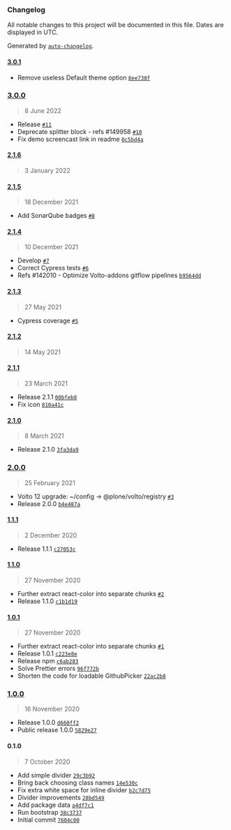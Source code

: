 ### Changelog

All notable changes to this project will be documented in this file. Dates are displayed in UTC.

Generated by [`auto-changelog`](https://github.com/CookPete/auto-changelog).

#### [3.0.1](https://github.com/eea/volto-block-divider/compare/3.0.0...3.0.1)

- Remove useless Default theme option [`8ee738f`](https://github.com/eea/volto-block-divider/commit/8ee738fe3b1adac5bafecb94d2e3d3f073ea4cef)

### [3.0.0](https://github.com/eea/volto-block-divider/compare/2.1.6...3.0.0)

> 8 June 2022

- Release [`#11`](https://github.com/eea/volto-block-divider/pull/11)
- Deprecate splitter block - refs #149958 [`#10`](https://github.com/eea/volto-block-divider/pull/10)
- Fix demo screencast link in readme [`0c5bd4a`](https://github.com/eea/volto-block-divider/commit/0c5bd4a33db9e92ba0a7ead73af57c389566be0b)

#### [2.1.6](https://github.com/eea/volto-block-divider/compare/2.1.5...2.1.6)

> 3 January 2022


#### [2.1.5](https://github.com/eea/volto-block-divider/compare/2.1.4...2.1.5)

> 18 December 2021

- Add SonarQube badges [`#8`](https://github.com/eea/volto-block-divider/pull/8)

#### [2.1.4](https://github.com/eea/volto-block-divider/compare/2.1.3...2.1.4)

> 10 December 2021

- Develop [`#7`](https://github.com/eea/volto-block-divider/pull/7)
- Correct Cypress tests [`#6`](https://github.com/eea/volto-block-divider/pull/6)
- Refs #142010 - Optimize Volto-addons gitflow pipelines [`b9564dd`](https://github.com/eea/volto-block-divider/commit/b9564dde604e4fa79f56fb80de874e656844ec42)

#### [2.1.3](https://github.com/eea/volto-block-divider/compare/2.1.2...2.1.3)

> 27 May 2021

- Cypress coverage [`#5`](https://github.com/eea/volto-block-divider/pull/5)

#### [2.1.2](https://github.com/eea/volto-block-divider/compare/2.1.1...2.1.2)

> 14 May 2021


#### [2.1.1](https://github.com/eea/volto-block-divider/compare/2.1.0...2.1.1)

> 23 March 2021

- Release 2.1.1 [`00bfeb8`](https://github.com/eea/volto-block-divider/commit/00bfeb8bae2c03e60cb359c8ae8bbdd5accf731b)
- Fix icon [`810a41c`](https://github.com/eea/volto-block-divider/commit/810a41c57b0e3cfa819105c6c212642d7a57f92d)

#### [2.1.0](https://github.com/eea/volto-block-divider/compare/2.0.0...2.1.0)

> 8 March 2021

- Release 2.1.0 [`3fa3da9`](https://github.com/eea/volto-block-divider/commit/3fa3da941fa3352d418413ae25152b3e3b13e9c4)

### [2.0.0](https://github.com/eea/volto-block-divider/compare/1.1.1...2.0.0)

> 25 February 2021

- Volto 12 upgrade: ~/config -&gt; @plone/volto/registry [`#3`](https://github.com/eea/volto-block-divider/pull/3)
- Release 2.0.0 [`b4e487a`](https://github.com/eea/volto-block-divider/commit/b4e487a073edf20cb353348aba02e2af4c4ebe9f)

#### [1.1.1](https://github.com/eea/volto-block-divider/compare/1.1.0...1.1.1)

> 2 December 2020

- Release 1.1.1 [`c27053c`](https://github.com/eea/volto-block-divider/commit/c27053ca2fcaa119a56530f4a44e9a171b324b82)

#### [1.1.0](https://github.com/eea/volto-block-divider/compare/1.0.1...1.1.0)

> 27 November 2020

- Further extract react-color into separate chunks [`#2`](https://github.com/eea/volto-block-divider/pull/2)
- Release 1.1.0 [`c1b1d19`](https://github.com/eea/volto-block-divider/commit/c1b1d197a13bbf9a9f95dbbe4e15e929af0d3cf6)

#### [1.0.1](https://github.com/eea/volto-block-divider/compare/1.0.0...1.0.1)

> 27 November 2020

- Further extract react-color into separate chunks [`#1`](https://github.com/eea/volto-block-divider/pull/1)
- Release 1.0.1 [`c223e8e`](https://github.com/eea/volto-block-divider/commit/c223e8e2c50961864f9bbf0038eb85f9e3c0b8cd)
- Release npm [`c6ab283`](https://github.com/eea/volto-block-divider/commit/c6ab28389d6b1afb2bb9a58081ff55eca8684484)
- Solve Prettier errors [`96f772b`](https://github.com/eea/volto-block-divider/commit/96f772b0799bb101c8883fe1f944b5034843e64b)
- Shorten the code for loadable GithubPicker [`22ac2b8`](https://github.com/eea/volto-block-divider/commit/22ac2b877c2263fd973e976834773b3a928c8b92)

### [1.0.0](https://github.com/eea/volto-block-divider/compare/0.1.0...1.0.0)

> 16 November 2020

- Release 1.0.0 [`d660ff2`](https://github.com/eea/volto-block-divider/commit/d660ff2a78d1c9e423d379b2f75da4405f9c6a8e)
- Public release 1.0.0 [`5829e27`](https://github.com/eea/volto-block-divider/commit/5829e270fd4188245c84dccbe13dc0e4e01dd0c1)

#### 0.1.0

> 7 October 2020

- Add simple divider [`29c3b92`](https://github.com/eea/volto-block-divider/commit/29c3b92cbec21480bc25a3054c49ceeb0fbd1f98)
- Bring back choosing class names [`14e530c`](https://github.com/eea/volto-block-divider/commit/14e530c7c750c0a08e270d7d67ba69a3493390b4)
- Fix extra white space for inline divider [`b2c7d75`](https://github.com/eea/volto-block-divider/commit/b2c7d7591f1a1810e40eac0e46ee51974d0476b1)
- Divider improvements [`28bd549`](https://github.com/eea/volto-block-divider/commit/28bd549f40eb77842a760bf7779d38a6a9c6eed4)
- Add package data [`a4df7c1`](https://github.com/eea/volto-block-divider/commit/a4df7c15f4113c7d5fade7e98b2110aeebfd0816)
- Run bootstrap [`38c3737`](https://github.com/eea/volto-block-divider/commit/38c373757f67d16959e245c8e0054fa64a054501)
- Initial commit [`7604c00`](https://github.com/eea/volto-block-divider/commit/7604c0020d7d13254c7b54434f4dfb4fb2408481)
